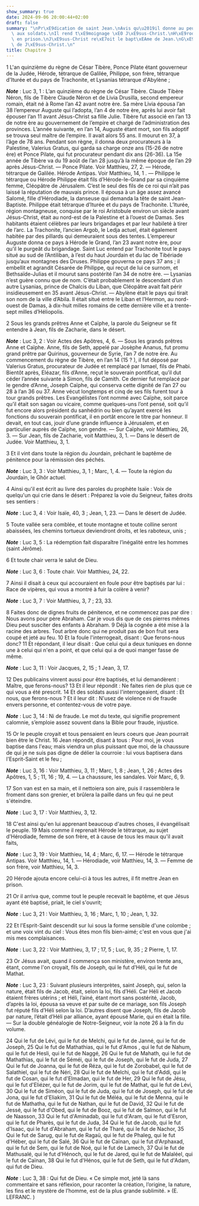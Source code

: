 ```yaml
---
show_summary: true
date: 2024-09-06 20:00:44+02:00
draft: false
summary: "\nPr\xE9dication de saint Jean.\nAvis qu\u2019il donne au peuple, aux publicains,\
  \ aux soldats.\nIl rend t\xE9moignage \xE0 J\xE9sus-Christ.\nH\xE9rode le fait mettre\
  \ en prison.\nJ\xE9sus-Christ re\xE7oit le bapt\xEAme de Jean.\nG\xE9n\xE9alogie\
  \ de J\xE9sus-Christ.\n"
title: Chapitre 3
---
```





1 L'an quinzième du règne de César Tibère, Ponce Pilate étant gouverneur de la Judée, Hérode, tétrarque de Galilée, Philippe, son frère, tétrarque d'Iturée et du pays de Trachonite, et Lysanias tétrarque d'Abylène ;

***Note*** :  Luc 3, 1 : L’an quinzième du règne de César Tibère. Claude Tibère Néron, fils de Tibère Claude Néron et de Livia Drusilla, second empereur romain, était né à Rome l’an 42 avant notre ère. Sa mère Livia épousa l’an 38 l’empereur Auguste qui l’adopta, l’an 4 de notre ère, après lui avoir fait épouser l’an 11 avant Jésus-Christ sa fille Julie. Tibère fut associé en l’an 13 de notre ère au gouvernement de l’empire et chargé de l’administration des provinces. L’année suivante, en l’an 14, Auguste étant mort, son fils adoptif se trouva seul maître de l’empire. Il avait alors 55 ans. Il mourut en 37, à l’âge de 78 ans. Pendant son règne, il donna deux procurateurs à la Palestine, Valerius Gratus, qui garda sa charge onze ans (15-26 de notre ère) et Ponce Pilate, qui fut procurateur pendant dix ans (26-36). La 15e année de Tibère va du 19 août de l’an 28 jusqu’à la même époque de l’an 29 après Jésus-Christ. ― Ponce Pilate. Voir Matthieu, 27, 2. ― Hérode, tétrarque de Galilée. Hérode Antipas. Voir Matthieu, 14, 1
. ― Philippe le tétrarque ou Hérode Philippe était fils d’Hérode-le-Grand par sa cinquième femme, Cléopâtre de Jérusalem. C’est le seul des fils de ce roi qui n’ait pas laissé la réputation de mauvais prince. Il épousa à un âge assez avancé Salomé, fille d’Hérodiade, la danseuse qui demanda la tête de saint Jean-Baptiste. Philippe était tétrarque d’Iturée et du pays de Trachonite. L’Iturée, région montagneuse, conquise par le roi Aristobule environ un siècle avant Jésus-Christ, était au nord-est de la Palestine et à l’ouest de Damas. Ses habitants étaient célèbres par leurs brigandages et par leur habileté à tirer de l’arc. La Trachonite, l’ancien Argob, le Ledja actuel, était également habitée par des pillards qui demeuraient sous des tentes. L’empereur Auguste donna ce pays à Hérode le Grand, l’an 23 avant notre ère, pour qu’il le purgeât du brigandage. Saint Luc entend par Trachonite tout le pays situé au sud de l’Antiliban, à l’est du haut Jourdain et du lac de Tibériade jusqu’aux montagnes des Druses.
Philippe gouverna ce pays 37 ans ; il embellit et agrandit Césarée de Philippe, qui reçut de lui ce surnom, et Bethsaïde-Julias et il mourut sans postérité l’an 34 de notre ère. ― Lysanias n’est guère connu que de nom. C’était probablement le descendant d’un autre Lysanias, prince de Chalcis du Liban, que Cléopâtre avait fait périr insidieusement en 35 avant Jésus-Christ. ― Abylène était le pays qui tirait son nom de la ville d’Abila. Il était situé entre le Liban et l’Hermon, au nord-ouest de Damas, à dix-huit milles romains de cette dernière ville et à trente-sept milles d’Héliopolis.

2 Sous les grands prêtres Anne et Caïphe, la parole du Seigneur se fit entendre à Jean, fils de Zacharie, dans le désert.

***Note*** :  Luc 3, 2 : Voir Actes des Apôtres, 4, 6. ― Sous les grands prêtres Anne et Caïphe. Anne, fils de Seth, appelé par Josèphe Ananus, fut promu grand prêtre par Quirinus, gouverneur de Syrie, l’an 7 de notre ère. Au commencement du règne de Tibère, en l’an 14 (15 ? ), il fut déposé par Valerius Gratus, procurateur de Judée et remplacé par Ismael, fils de Phabi. Bientôt après, Eléazar, fils d’Anne, reçut le souverain pontificat, qu’il dut céder l’année suivante à Simon, fils de Camith. Ce dernier fut remplacé par le gendre d’Anne, Joseph Caïphe, qui conserva cette dignité de l’an 27 ou 28 à l’an 36 ou 37. Anne vécut longtemps et cinq de ses fils furent tour à tour grands prêtres. Les Evangélistes l’ont nommé avec Caïphe, soit parce qu’il était son sagan ou vicaire, comme quelques-uns l’ont pensé, soit qu’il fut encore alors président du sanhédrin ou bien qu’ayant exercé les fonctions du souverain pontificat, il en portât encore le titre par honneur. Il devait, en tout cas, jouir d’une grande influence à
Jérusalem, et en particulier auprès de Caïphe, son gendre. ― Sur Caïphe, voir Matthieu, 26, 3. ― Sur Jean, fils de Zacharie, voit Matthieu, 3, 1. ― Dans le désert de Judée. Voir Matthieu, 3, 1.

3 Et il vint dans toute la région du Jourdain, prêchant le baptême de pénitence pour la rémission des péchés.

***Note*** :  Luc 3, 3 : Voir Matthieu, 3, 1 ; Marc, 1, 4. ― Toute la région du Jourdain, le Ghôr actuel.

4 Ainsi qu'il est écrit au livre des paroles du prophète Isaïe : Voix de quelqu'un qui crie dans le désert : Préparez la voie du Seigneur, faites droits ses sentiers :

***Note*** :  Luc 3, 4 : Voir Isaïe, 40, 3 ; Jean, 1, 23. ― Dans le désert de Judée.

5 Toute vallée sera comblée, et toute montagne et toute colline seront abaissées, les chemins tortueux deviendront droits, et les raboteux, unis ;

***Note*** :  Luc 3, 5 : La rédemption fait disparaître l’inégalité entre les hommes (saint Jérôme).

6 Et toute chair verra le salut de Dieu.

***Note*** :  Luc 3, 6 : Toute chair. Voir Matthieu, 24, 22.


7 Ainsi il disait à ceux qui accouraient en foule pour être baptisés par lui : Race de vipères, qui vous a montré à fuir la colère à venir?

***Note*** :  Luc 3, 7 : Voir Matthieu, 3, 7 ; 23, 33.

8 Faites donc de dignes fruits de pénitence, et ne commencez pas par dire : Nous avons pour père Abraham. Car je vous dis que de ces pierres mêmes Dieu peut susciter des enfants à Abraham. 9 Déjà la cognée a été mise à la racine des arbres. Tout arbre donc qui ne produit pas de bon fruit sera coupé et jeté au feu. 10 Et la foule l'interrogeait, disant : Que ferons-nous donc? 11 Et répondant, il leur disait : Que celui qui a deux tuniques en donne une à celui qui n'en a point, et que celui qui a de quoi manger fasse de même.

***Note*** :  Luc 3, 11 : Voir Jacques, 2, 15 ; 1 Jean, 3, 17.

12 Des publicains vinrent aussi pour être baptisés, et lui demandèrent : Maître, que ferons-nous? 13 Et il leur répondit : Ne faites rien de plus que ce qui vous a été prescrit. 14 Et des soldats aussi l'interrogeaient, disant : Et nous, que ferons-nous ? Et il leur dit : N'usez de violence ni de fraude envers personne, et contentez-vous de votre paye.

***Note*** :  Luc 3, 14 : Ni de fraude. Le mot du texte, qui signifie proprement calomnie, s’emploie assez souvent dans la Bible pour fraude, injustice.


15 Or le peuple croyait et tous pensaient en leurs coeurs que Jean pourrait bien être le Christ. 16 Jean répondit, disant à tous : Pour moi, je vous baptise dans l'eau; mais viendra un plus puissant que moi, de la chaussure de qui je ne suis pas digne de délier la courroie : lui vous baptisera dans l'Esprit-Saint et le feu ;

***Note*** :  Luc 3, 16 : Voir Matthieu, 3, 11 ; Marc, 1, 8 ; Jean, 1, 26 ; Actes des Apôtres, 1, 5 ; 11, 16 ; 19, 4. ― La chaussure, les sandales. Voir Marc, 6, 9.

17 Son van est en sa main, et il nettoiera son aire, puis il rassemblera le froment dans son grenier, et brûlera la paille dans un feu qui ne peut s'éteindre.

***Note*** :  Luc 3, 17 : Voir Matthieu, 3, 12.


18 C'est ainsi qu'en lui apprenant beaucoup d'autres choses, il évangélisait le peuple. 19 Mais comme il reprenait Hérode le tétrarque, au sujet d'Hérodiade, femme de son frère, et à cause de tous les maux qu'il avait faits,

***Note*** :  Luc 3, 19 : Voir Matthieu, 14, 4 ; Marc, 6, 17. ― Hérode le tétrarque Antipas. Voir Matthieu, 14, 1. ― Hérodiade, voir Matthieu, 14, 3. ― Femme de son frère, voir Matthieu, 14, 3.

20 Hérode ajouta encore celui-ci à tous les autres, il fit mettre Jean en prison.


21 Or il arriva que, comme tout le peuple recevait le baptême, et que Jésus ayant été baptisé, priait, le ciel s'ouvrit;

***Note*** :  Luc 3, 21 : Voir Matthieu, 3, 16 ; Marc, 1, 10 ; Jean, 1, 32.

22 Et l'Esprit-Saint descendit sur lui sous la forme sensible d'une colombe ; et une voix vint du ciel : Vous êtes mon fils bien-aimé; c'est en vous que j'ai mis mes complaisances.

***Note*** :  Luc 3, 22 : Voir Matthieu, 3, 17 ; 17, 5 ; Luc, 9, 35 ; 2 Pierre, 1, 17.


23 Or Jésus avait, quand il commença son ministère, environ trente ans, étant, comme l'on croyait, fils de Joseph, qui le fut d'Héli, qui le fut de Mathat.

***Note*** :  Luc 3, 23 : Suivant plusieurs interprètes, saint Joseph, qui, selon la nature, était fils de Jacob, était, selon la loi, fils d’Héli. Car Héli et Jacob étaient frères utérins ; et Héli, l’ainé, étant mort sans postérité, Jacob, d’après la loi, épousa sa veuve et par suite de ce mariage, son fils Joseph fut réputé fils d’Héli selon la loi. D’autres disent que Joseph, fils de Jacob par nature, l’était d’Héli par alliance, ayant épousé Marie, qui en était la fille. ― Sur la double généalogie de Notre-Seigneur, voir la note 26 à la fin du volume.

24 Qui le fut de Lévi, qui le fut de Melchi, qui le fut de Janné, qui le fut de Joseph, 25 Qui le fut de Mathathias, qui le fut d'Amos , qui le fut de Nahum, qui le fut de Hesli, qui le fut de Naggé, 26 Qui le fut de Mahath, qui le fut de Mathathias, qui le fut de Séméi, qui le fut de Joseph, qui le fut de Juda, 27 Qui le fut de Joanna, qui le fut de Réza, qui le fut de Zorobabel, qui le fut de Salathiel, qui le fut de Néri, 28 Qui le fut de Melchi, qui le fut d'Addi, qui le fut de Cosan, qui le fut d'Elmadan, qui le fut de Her, 29 Qui le fut de Jésu, qui le fut d'Eliézer, qui le fut de Jorim, qui le fut de Mathat, qui le fut de Lévi, 30 Qui le fut de Siméon, qui le fut de Juda, qui le fut de Joseph, qui le fut de Jona, qui le fut d'Eliakim, 31 Qui le fut de Méléa, qui le fut de Menna, qui le fut de Mathatha, qui le fut de Nathan, qui le fut de David, 32 Qui le fut de Jessé, qui le fut d'Obed, qui le fut de Booz, qui le fut de Salmon, qui le fut de Naasson, 33 Qui le fut d'Aminadab, qui le fut d'Aram, qui le fut
d'Esron, qui le fut de Pharès, qui le fut de Juda, 34 Qui le fut de Jacob, qui le fut d'Isaac, qui le fut d'Abraham, qui le fut de Tharé, qui le fut de Nachor, 35 Qui le fut de Sarug, qui le fut de Ragaü, qui le fut de Phaleg, qui le fut d'Héber, qui le fut de Salé, 36 Qui le fut de Caïnan, qui le fut d'Arphaxad, qui le fut de Sem, qui le fut de Noé, qui le fut de Lamech, 37 Qui le fut de Mathusalé, qui le fut d'Hénoch, qui le fut de Jared, qui le fut de Malaléel, qui le fut de Caïnan, 38 Qui le fut d'Hénos, qui le fut de Seth, qui le fut d'Adam, qui fut de Dieu.

***Note*** :  Luc 3, 38 : Qui fut de Dieu. « Ce simple mot, jeté là sans commentaire et sans réflexion, pour raconter la création, l’origine, la nature, les fins et le mystère de l’homme, est de la plus grande sublimité. » (E. LEFRANC. )

